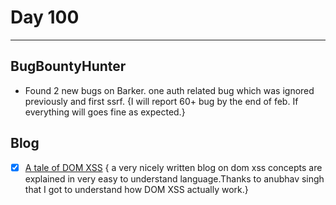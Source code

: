 # Day 100
___
## BugBountyHunter
- Found 2 new bugs on Barker. one auth related bug which was ignored previously and first ssrf.
{I will report 60+ bug by the end of feb. If everything will goes fine as expected.} 

## Blog
- [x] [A tale of DOM XSS](https://payatu.com/blog/anubhav.singh/dom-based-xss) { a very nicely written blog on dom xss concepts are explained in very easy to understand language.Thanks to anubhav singh that I got to understand how DOM XSS actually work.}

